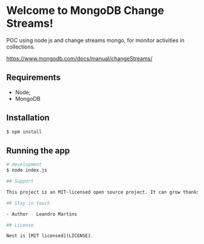 # Welcome to **MongoDB Change Streams**!

POC using node js and change streams mongo, for monitor activities in collections.

https://www.mongodb.com/docs/manual/changeStreams/

## Requirements
- Node;
- MongoDB
  
## Installation

```bash
$ npm install
```

## Running the app

```bash
# development
$ node index.js

## Support

This project is an MIT-licensed open source project. It can grow thanks to the sponsors and support by the amazing backers. 

## Stay in touch

- Author - Leandro Martins

## License

Nest is [MIT licensed](LICENSE).
